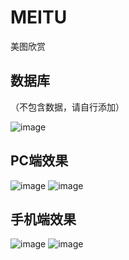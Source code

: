# MEITU
美图欣赏

## 数据库
（不包含数据，请自行添加）

![image](https://user-images.githubusercontent.com/41621936/231721065-a15dbe97-0622-4b24-9777-e8977b778fac.png)


## PC端效果
![image](https://user-images.githubusercontent.com/41621936/231717641-f18279e9-1835-4bd5-91fe-235e031099f1.png)
![image](https://user-images.githubusercontent.com/41621936/231716440-979b11be-8f90-4256-a9a0-0cf42838df15.png)

## 手机端效果
![image](https://user-images.githubusercontent.com/41621936/231720038-1e45d9a6-21b7-4f21-86d4-ba6d315186a9.png)
![image](https://user-images.githubusercontent.com/41621936/231718906-1760cad0-9db8-4e54-b92b-51f115754165.png)
